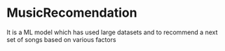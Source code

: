 # MusicRecomendation
It is a ML model which has used large datasets and to recommend a next set of songs based on various factors

